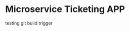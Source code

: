 # Microservice Ticketing APP

testing  git build trigger
 <!--will this trigger build ??? check in quay  -->